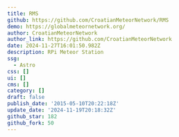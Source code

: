 ```yaml
---
title: RMS
github: https://github.com/CroatianMeteorNetwork/RMS
demo: https://globalmeteornetwork.org/
author: CroatianMeteorNetwork
author_link: https://github.com/CroatianMeteorNetwork
date: 2024-11-27T16:01:50.982Z
description: RPi Meteor Station
ssg:
  - Astro
css: []
ui: []
cms: []
category: []
draft: false
publish_date: '2015-05-10T20:22:18Z'
update_date: '2024-11-19T20:18:32Z'
github_star: 182
github_fork: 50
---
```

